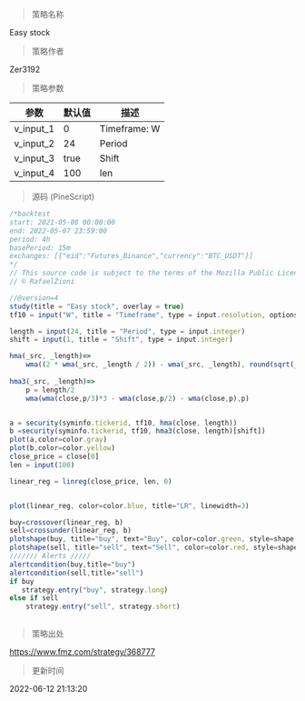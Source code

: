 
> 策略名称

Easy stock

> 策略作者

Zer3192



> 策略参数



|参数|默认值|描述|
|----|----|----|
|v_input_1|0|Timeframe: W|5|15|30|60|120|240|360|720|D|1|
|v_input_2|24|Period|
|v_input_3|true|Shift|
|v_input_4|100|len|


> 源码 (PineScript)

``` javascript
/*backtest
start: 2021-05-08 00:00:00
end: 2022-05-07 23:59:00
period: 4h
basePeriod: 15m
exchanges: [{"eid":"Futures_Binance","currency":"BTC_USDT"}]
*/
// This source code is subject to the terms of the Mozilla Public License 2.0 at https://mozilla.org/MPL/2.0/
// © RafaelZioni

//@version=4
study(title = "Easy stock", overlay = true)
tf10 = input("W", title = "Timeframe", type = input.resolution, options = ["1", "5", "15", "30", "60","120", "240","360","720", "D", "W"])

length = input(24, title = "Period", type = input.integer)
shift = input(1, title = "Shift", type = input.integer)

hma(_src, _length)=>
    wma((2 * wma(_src, _length / 2)) - wma(_src, _length), round(sqrt(_length)))
    
hma3(_src, _length)=>
    p = length/2
    wma(wma(close,p/3)*3 - wma(close,p/2) - wma(close,p),p)


a = security(syminfo.tickerid, tf10, hma(close, length))
b =security(syminfo.tickerid, tf10, hma3(close, length)[shift])
plot(a,color=color.gray)
plot(b,color=color.yellow)
close_price = close[0]
len = input(100)

linear_reg = linreg(close_price, len, 0)


plot(linear_reg, color=color.blue, title="LR", linewidth=3)

buy=crossover(linear_reg, b) 
sell=crossunder(linear_reg, b) 
plotshape(buy, title="buy", text="Buy", color=color.green, style=shape.labelup, location=location.belowbar, size=size.small, textcolor=color.white, transp=0)  //plot for buy icon
plotshape(sell, title="sell", text="Sell", color=color.red, style=shape.labeldown, location=location.abovebar, size=size.small, textcolor=color.white, transp=0)  //plot for sell icon
/////// Alerts /////
alertcondition(buy,title="buy")
alertcondition(sell,title="sell")
if buy
   strategy.entry("buy", strategy.long)
else if sell
    strategy.entry("sell", strategy.short)    
    
```

> 策略出处

https://www.fmz.com/strategy/368777

> 更新时间

2022-06-12 21:13:20
